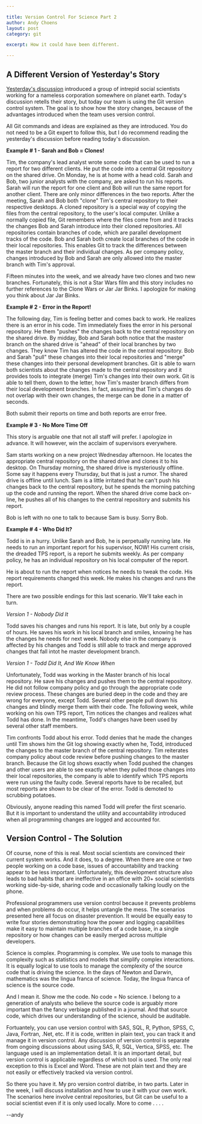 ```yaml
---

title: Version Control For Science Part 2
author: Andy Choens
layout: post
category: git

excerpt: How it could have been different.

---
```


## A Different Version of Yesterday's Story

[Yesterday's discussion](http://choens.github.io/git/2014/08/18/Version-Control-For-Science/)
introduced a group of intrepid social scientists working for a
nameless corporation somewhere on planet earth. Today's discussion
retells their story, but today our team is using the Git version
control system. The goal is to show how the story changes, because of
the advantages introduced when the team uses version control.

All Git commands and ideas are explained as they are introduced. You
do not need to be a Git expert to follow this, but I do recommend
reading the yesterday's discussion before reading today's discussion.

**Example # 1 - Sarah and Bob = Clones!**

Tim, the company's lead analyst wrote some code that can be used to
run a report for two different clients. He put the code into a central
Git repository on the shared drive. On Monday, he is at home with a
head cold. Sarah and Bob, two junior analysts with the company, are
asked to run his reports. Sarah will run the report for one client and
Bob will run the same report for another client. There are only minor
differences in the two reports. After the meeting, Sarah and Bob both
"clone" Tim's central repository to their respective desktops. A
cloned repository is a special way of copying the files from the
central repository, to the user's local computer. Unlike a normally
copied file, Git remembers where the files come from and it tracks the
changes Bob and Sarah introduce into their cloned repositories. All
repositories contain branches of code, which are parallel development
tracks of the code. Bob and Sarah both create local branches of the
code in their local repositories. This enables Git to track the
differences between the master branch and their individual
changes. As per company policy, changes introduced by Bob and Sarah are only allowed into
the master branch with Tim's approval.

Fifteen minutes into the week, and we already have two
clones and two new branches. Fortunately, this is not a Star Wars film
and this story includes no further references to the Clone Wars or Jar
Jar Binks. I apologize for making you think about Jar Jar Binks.

**Example # 2 - Error in the Report!**

The following day, Tim is feeling better and comes back to work. He
realizes there is an error in his code. Tim immediately fixes the
error in his personal repository. He them "pushes" the changes back to
the central repository on the shared drive. By midday, Bob and Sarah
both notice that the master branch on the shared drive is "ahead" of
their local branches by two changes. They know Tim has altered the
code in the central repository. Bob and Sarah "pull" these changes
into their local repositories and "merge" these changes into their
personal development branches. Git is able to warn both scientists
about the changes made to the central repository and it provides tools
to integrate (merge) Tim's changes into their own work. Git is able to
tell them, down to the letter, how Tim's master branch differs from
their local development branches. In fact, assuming that Tim's changes
do not overlap with their own changes, the merge can be done in a
matter of seconds.

Both submit their reports on time and both reports are error free.

**Example # 3 - No More Time Off**

This story is arguable one that not all staff will prefer. I apologize
in advance. It will however, win the acclaim of supervisors everywhere.

Sam starts working on a new project Wednesday afternoon. He locates
the appropriate central repository on the shared drive and clones it
to his desktop. On Thursday morning, the shared drive is mysteriously
offline. Some say it happens every Thursday, but that is just a
rumor. The shared drive is offline until lunch. Sam is a little
irritated that he can't push his changes back to the central
repository, but he spends the morning patching up the code and running
the report. When the shared drive come back on-line, he pushes all of
his changes to the central repository and submits his report.

Bob is left with no one to talk to because Sam is busy. Sorry Bob.

**Example # 4 - Who Did It?**

Todd is in a hurry. Unlike Sarah and Bob, he is perpetually running
late. He needs to run an important report for his supervisor, NOW!
His current crisis, the dreaded TPS report, is a report he submits
weekly. As per company policy, he has an individual repository on his
local computer of the report.

He is about to run the report when notices he needs to tweak the
code. His report requirements changed this week. He makes his changes
and runs the report.

There are two possible endings for this last scenario. We'll take each
in turn.

_Version 1 - Nobody Did It_

Todd saves his changes and runs his report. It is late, but only by a
couple of hours. He saves his work in his local branch and smiles,
knowing he has the changes he needs for next week. Nobody else in the
company is affected by his changes and Todd is still able to track and
merge approved changes that fall intot he master development branch.

_Version 1 - Todd Did It, And We Know When_

Unfortunately, Todd was working in the Master branch of his local
repository. He save his changes and pushes them to the central
repository. He did not follow company policy and go through the
appropriate code review process. These changes are buried deep in the
code and they are wrong for everyone, except Todd. Several other
people pull down his changes and blindly merge them with their
code. The following week, while working on his own TPS report, Tim
notices the changes and realizes what Todd has done. In the meantime,
Todd's changes have been used by several other staff members.

Tim confronts Todd about his error. Todd denies that he made the
changes until Tim shows him the Git log showing exactly when he, Todd,
introduced the changes to the master branch of the central
repository. Tim reiterates company policy about code review before
pushing changes to the master branch. Because the Git log shows
exactly when Todd pushed the changes and other users are able to see
exactly when they pulled those changes into their local repositories,
the company is able to identify which TPS reports were run using the
faulty code. Several reports have to be recalled, but most reports are
shown to be clear of the error. Todd is demoted to scrubbing potatoes.

Obviously, anyone reading this named Todd will prefer the first
scenario. But it is important to understand the utility and
accountability introduced when all programming changes are logged and
accounted for.

## Version Control - The Solution

Of course, none of this is real. Most social scientists are convinced
their current system works. And it does, to a degree. When there are
one or two people working on a code base, issues of accountability and
tracking appear to be less important. Unfortunately, this development
structure also leads to bad habits that are ineffective in an office
with 20+ social scientists working side-by-side, sharing code and
occasionally talking loudly on the phone.

Professional programmers use version control because it prevents
problems and when problems do occur, it helps untangle the mess. The
scenarios presented here all focus on disaster prevention. It would be
equally easy to write four stories demonstrating how the power and
logging capabilities make it easy to maintain multiple branches of a
code base, in a single repository or how changes can be easily merged
across multiple developers.

Science is complex. Programming is complex. We use tools to manage
this complexity such as statistics and models that simplify complex
interactions. It is equally logical to use tools to manage the
complexity of the source code that is driving the science. In the days
of Newton and Darwin, mathematics was the lingua franca of
science. Today, the lingua franca of science is the source code.

And I mean it. Show me the code. No code = No science. I belong to a
generation of analysts who believe the source code is arguably more
important than the fancy verbiage published in a journal. And that
source code, which drives our understanding of the science, should be
auditable.

Fortuantely, you can use version control with SAS, SQL, R, Python,
SPSS, C, Java, Fortran, .Net, etc. If it is code, written in plain
text, you can track it and manage it in version control. Any
discussion of version control is separate from ongoing discussions
about using SAS, R, SQL, Vertica, SPSS, etc. The language used is an
implementation detail. It is an important detail, but version control
is applicable regardless of which tool is used. The only real
exception to this is Excel and Word. These are not plain text and they
are not easily or effectively tracked via version control.

So there you have it. My pro version control diatribe, in two
parts. Later in the week, I will discuss installation and how to use
it with your own work. The scenarios here involve central
repositories, but Git can be useful to a social scientist even if it
is only used locally. More to come . . . . 

--andy


